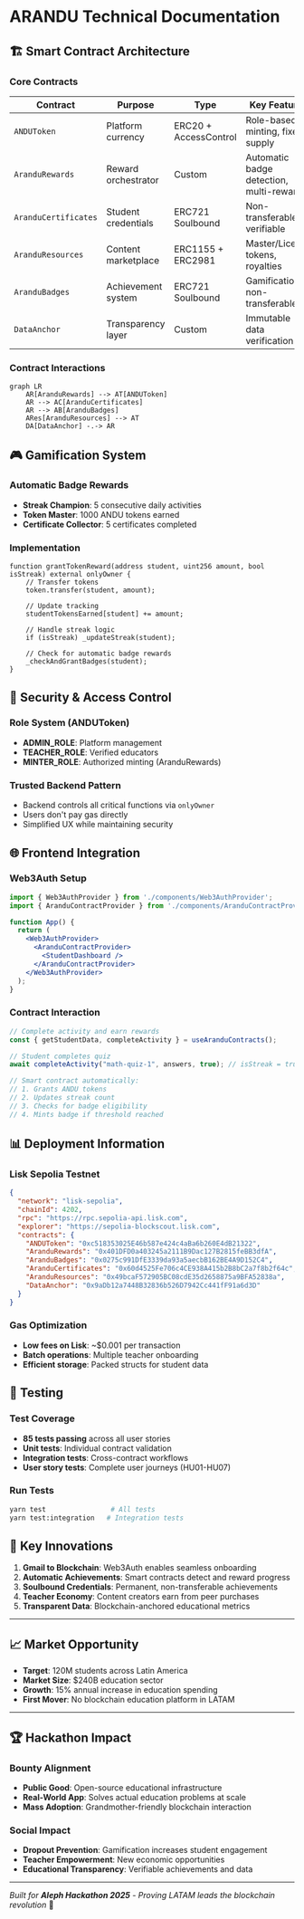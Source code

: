 # ARANDU Technical Documentation

## 🏗️ **Smart Contract Architecture**

### Core Contracts

| Contract | Purpose | Type | Key Features |
|----------|---------|------|-------------|
| `ANDUToken` | Platform currency | ERC20 + AccessControl | Role-based minting, fixed supply |
| `AranduRewards` | Reward orchestrator | Custom | Automatic badge detection, multi-reward |
| `AranduCertificates` | Student credentials | ERC721 Soulbound | Non-transferable, verifiable |
| `AranduResources` | Content marketplace | ERC1155 + ERC2981 | Master/License tokens, royalties |
| `AranduBadges` | Achievement system | ERC721 Soulbound | Gamification, non-transferable |
| `DataAnchor` | Transparency layer | Custom | Immutable data verification |

### Contract Interactions

```mermaid
graph LR
    AR[AranduRewards] --> AT[ANDUToken]
    AR --> AC[AranduCertificates] 
    AR --> AB[AranduBadges]
    ARes[AranduResources] --> AT
    DA[DataAnchor] -.-> AR
```

## 🎮 **Gamification System**

### Automatic Badge Rewards

- **Streak Champion**: 5 consecutive daily activities
- **Token Master**: 1000 ANDU tokens earned
- **Certificate Collector**: 5 certificates completed

### Implementation

```solidity
function grantTokenReward(address student, uint256 amount, bool isStreak) external onlyOwner {
    // Transfer tokens
    token.transfer(student, amount);
    
    // Update tracking
    studentTokensEarned[student] += amount;
    
    // Handle streak logic
    if (isStreak) _updateStreak(student);
    
    // Check for automatic badge rewards
    _checkAndGrantBadges(student);
}
```

## 🔐 **Security & Access Control**

### Role System (ANDUToken)

- **ADMIN_ROLE**: Platform management
- **TEACHER_ROLE**: Verified educators  
- **MINTER_ROLE**: Authorized minting (AranduRewards)

### Trusted Backend Pattern

- Backend controls all critical functions via `onlyOwner`
- Users don't pay gas directly
- Simplified UX while maintaining security

## 🌐 **Frontend Integration**

### Web3Auth Setup

```jsx
import { Web3AuthProvider } from './components/Web3AuthProvider';
import { AranduContractProvider } from './components/AranduContractProvider';

function App() {
  return (
    <Web3AuthProvider>
      <AranduContractProvider>
        <StudentDashboard />
      </AranduContractProvider>
    </Web3AuthProvider>
  );
}
```

### Contract Interaction

```javascript
// Complete activity and earn rewards
const { getStudentData, completeActivity } = useAranduContracts();

// Student completes quiz
await completeActivity("math-quiz-1", answers, true); // isStreak = true

// Smart contract automatically:
// 1. Grants ANDU tokens
// 2. Updates streak count  
// 3. Checks for badge eligibility
// 4. Mints badge if threshold reached
```

## 📊 **Deployment Information**

### Lisk Sepolia Testnet

```json
{
  "network": "lisk-sepolia",
  "chainId": 4202,
  "rpc": "https://rpc.sepolia-api.lisk.com",
  "explorer": "https://sepolia-blockscout.lisk.com",
  "contracts": {
    "ANDUToken": "0xc518353025E46b587e424c4aBa6b260E4dB21322",
    "AranduRewards": "0x401DFD0a403245a2111B9Dac127B2815feBB3dfA",
    "AranduBadges": "0x0275c991DfE3339da93a5aecbB162BE4A9D152C4",
    "AranduCertificates": "0x60d4525Fe706c4CE938A415b2B8bC2a7f8b2f64c",
    "AranduResources": "0x49bcaF572905BC08cdE35d2658875a9BFA52838a",
    "DataAnchor": "0x9aDb12a7448B32836b526D7942Cc441fF91a6d3D"
  }
}
```

### Gas Optimization

- **Low fees on Lisk**: ~$0.001 per transaction
- **Batch operations**: Multiple teacher onboarding
- **Efficient storage**: Packed structs for student data

## 🧪 **Testing**

### Test Coverage

- **85 tests passing** across all user stories
- **Unit tests**: Individual contract validation
- **Integration tests**: Cross-contract workflows
- **User story tests**: Complete user journeys (HU01-HU07)

### Run Tests

```bash
yarn test                # All tests
yarn test:integration   # Integration tests
```

## 🎯 **Key Innovations**

1. **Gmail to Blockchain**: Web3Auth enables seamless onboarding
2. **Automatic Achievements**: Smart contracts detect and reward progress
3. **Soulbound Credentials**: Permanent, non-transferable achievements
4. **Teacher Economy**: Content creators earn from peer purchases
5. **Transparent Data**: Blockchain-anchored educational metrics

---

## 📈 **Market Opportunity**

- **Target**: 120M students across Latin America
- **Market Size**: $240B education sector
- **Growth**: 15% annual increase in education spending
- **First Mover**: No blockchain education platform in LATAM

---

## 🏆 **Hackathon Impact**

### Bounty Alignment

- **Public Good**: Open-source educational infrastructure
- **Real-World App**: Solves actual education problems at scale
- **Mass Adoption**: Grandmother-friendly blockchain interaction

### Social Impact

- **Dropout Prevention**: Gamification increases student engagement
- **Teacher Empowerment**: New economic opportunities
- **Educational Transparency**: Verifiable achievements and data

---

*Built for **Aleph Hackathon 2025** - Proving LATAM leads the blockchain revolution* 🚀
